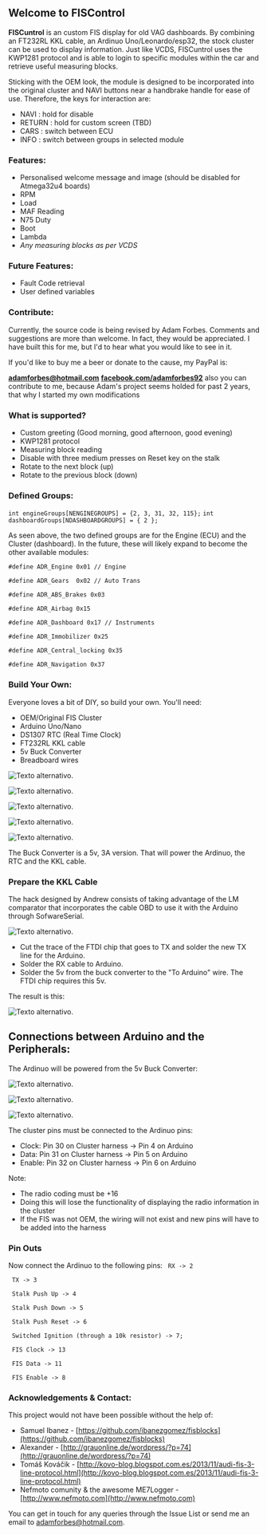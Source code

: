 ## Welcome to FISControl ##

**FISCuntrol** is an custom FIS display for old VAG dashboards.  By combining an FT232RL KKL cable, an Ardinuo Uno/Leonardo/esp32, the stock cluster can be used to display information.  Just like VCDS, FISCuntrol uses the KWP1281 protocol and is able to login to specific modules within the car and retrieve useful measuring blocks.

Sticking with the OEM look, the module is designed to be incorporated into the original cluster and NAVI buttons near a handbrake handle for ease of use.  Therefore, the keys for interaction are:

- NAVI   : hold for disable
- RETURN : hold for custom screen (TBD)
- CARS   : switch between ECU
- INFO   : switch between groups in selected module

### Features:  ###
- Personalised welcome message and image (should be disabled for Atmega32u4 boards)
- RPM
- Load
- MAF Reading
- N75 Duty
- Boot
- Lambda
- *Any measuring blocks as per VCDS* 

### Future Features: ###

- Fault Code retrieval
- User defined variables

### Contribute: ###
Currently, the source code is being revised by Adam Forbes.  Comments and suggestions are more than welcome.  In fact, they would be appreciated.  I have built this for me, but I'd to hear what you would like to see in it.

If you'd like to buy me a beer or donate to the cause, my PayPal is:

**[adamforbes@hotmail.com](adamforbes@hotmail.com)** **[facebook.com/adamforbes92](facebook.com/adamforbes92)**
also you can contribute to me, because Adam's project seems holded for past 2 years, that why I started my own modifications

### What is supported? ###
- Custom greeting (Good morning, good afternoon, good evening)
- KWP1281 protocol
- Measuring block reading
- Disable with three medium presses on Reset key on the stalk
- Rotate to the next block (up)
- Rotate to the previous block (down)

### Defined Groups: ###
``int engineGroups[NENGINEGROUPS] = {2, 3, 31, 32, 115};``
``int dashboardGroups[NDASHBOARDGROUPS] = { 2 };``

As seen above, the two defined groups are for the Engine (ECU) and the Cluster (dashboard).  In the future, these will likely expand to become the other available modules:
 
``#define ADR_Engine 0x01 // Engine``

``#define ADR_Gears  0x02 // Auto Trans``

``#define ADR_ABS_Brakes 0x03``

``#define ADR_Airbag 0x15``

``#define ADR_Dashboard 0x17 // Instruments``

``#define ADR_Immobilizer 0x25``

``#define ADR_Central_locking 0x35``

``#define ADR_Navigation 0x37``

### Build Your Own: ###

Everyone loves a bit of DIY, so build your own.  You'll need:

- OEM/Original FIS Cluster
- Arduino Uno/Nano
- DS1307 RTC (Real Time Clock)
- FT232RL KKL cable
- 5v Buck Converter
- Breadboard wires

![Texto alternativo](media/37781120064_e010fc2553_o.jpg "KKLCable").

![Texto alternativo](media/38032637495_cc5777b49b_o.jpg "KKLCableBuck").

![Texto alternativo](media/38032181775_2a86f657e2_o.jpg "DS1307").

![Texto alternativo](media/38882784482_529673c1fe_o.jpg "AlLTogether").

![Texto alternativo](media/38883206532_a349a3837d_o.jpg "ShowBlocks").

The Buck Converter is a 5v, 3A version.  That will power the Ardinuo, the RTC and the KKL cable.

### Prepare the KKL Cable ###

The hack designed by Andrew consists of taking advantage of the LM comparator that incorporates the cable OBD to use it with the Arduino through SofwareSerial.

![Texto alternativo](media/hackobd.jpg "Hack").

- Cut the trace of the  FTDI chip that goes to TX and solder the new TX line for the Arduino.
- Solder the RX cable to Arduino.
- Solder the 5v from the buck converter to the "To Arduino" wire.  The FTDI chip requires this 5v.

The result is this:

![Texto alternativo](media/obd2.jpg "OBD").

## Connections between Arduino and the Peripherals:

The Ardinuo will be powered from the 5v Buck Converter:

![Texto alternativo](media/38032637455_e3c07c1a63_o.jpg "BuckConverter1").

![Texto alternativo](media/38032637495_cc5777b49b_o.jpg "BuckConverter2").

![Texto alternativo](media/obdArdu.jpg "OBD, supply & Arduino").

The cluster pins must be connected to the Ardinuo pins:

- Clock:  Pin 30 on Cluster harness -> Pin 4 on Arduino
- Data:   Pin 31 on Cluster harness -> Pin 5 on Arduino
- Enable: Pin 32 on Cluster harness -> Pin 6 on Arduino

Note:
- The radio coding must be +16
- Doing this will lose the functionality of displaying the radio information in the cluster
- If the FIS was not OEM, the wiring will not exist and new pins will have to be added into the harness


### Pin Outs ###

Now connect the Ardinuo to the following pins:
`` RX -> 2``

`` TX -> 3``

`` Stalk Push Up -> 4``

`` Stalk Push Down -> 5``

`` Stalk Push Reset -> 6``

`` Switched Ignition (through a 10k resistor) -> 7;``

`` FIS Clock -> 13``

`` FIS Data -> 11``

`` FIS Enable -> 8``

### Acknowledgements & Contact: ###

This project would not have been possible without the help of:

* Samuel Ibanez - [https://github.com/ibanezgomez/fisblocks](https://github.com/ibanezgomez/fisblocks)
* Alexander - [http://grauonline.de/wordpress/?p=74](http://grauonline.de/wordpress/?p=74)
* Tomáš Kováčik - [http://kovo-blog.blogspot.com.es/2013/11/audi-fis-3-line-protocol.html](http://kovo-blog.blogspot.com.es/2013/11/audi-fis-3-line-protocol.html)
* Nefmoto comunity & the awesome ME7Logger - [http://www.nefmoto.com](http://www.nefmoto.com)

You can get in touch for any queries through the Issue List or send me an email to [adamforbes@hotmail.com](adamforbes@hotmail.com).
